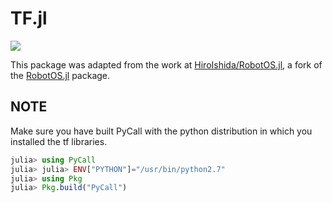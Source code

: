 # TF.jl

[![](https://img.shields.io/badge/docs-stable-blue.svg)](https://aabouman.github.io/TF.jl/)

This package was adapted from the work at [HiroIshida/RobotOS.jl](https://github.com/HiroIshida/RobotOS.jl/tree/add_tf), a fork of the [RobotOS.jl](https://github.com/jdlangs/RobotOS.jl) package.


## NOTE

Make sure you have built PyCall with the python distribution in which you
installed the tf libraries.

```julia
julia> using PyCall
julia> julia> ENV["PYTHON"]="/usr/bin/python2.7"
julia> using Pkg
julia> Pkg.build("PyCall")
```
